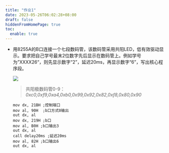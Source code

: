 ```yaml
---
title: "作业1"
date: 2023-05-26T06:02:28+08:00
draft: false
hiddenFromHomePage: true
toc:
  enable: true
---
```



-  用8255A的B口连接一个七段数码管，该数码管采用共阳LED，低有效驱动显示。要求把自己学号最末2位数字先后显示在数码管上。例如学号为”XXXX26“，则先显示数字“2”，延迟20ms，再显示数字“6”，写出核心程序段。

    ![](https://pan.lmio.xyz/pic/2022-11-16-19-58-54-image.png)

    > 共阳极数码管0-9：_0xc0,0xf9,0xa4,0xb0,0x99,0x92,0x82,0xf8,0x80,0x90_
    
    ```x86asm
    mov dx, 21BH ;控制端口
    mov al, 90H  ;b口方式0输出
    out dx, al
    mov dx, 219H ;b口
    mov al, B0H ;b口输出3
    out dx, al
    call delay20ms ;延迟20ms
    mov al, 82H ;b口输出6
    out dx, al 
    ```


